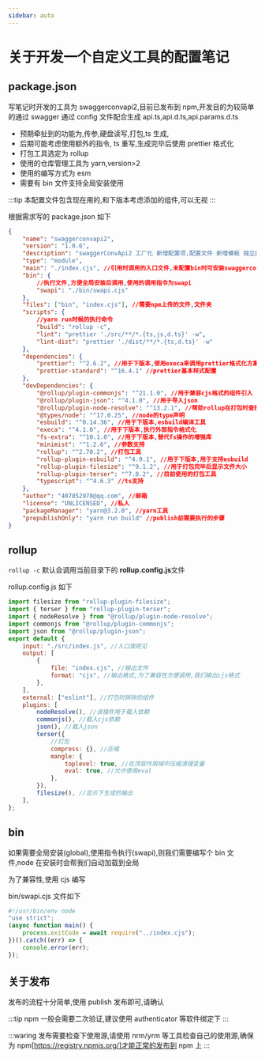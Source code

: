 ```yaml
---
sidebar: auto
---
```


# 关于开发一个自定义工具的配置笔记

## package.json

写笔记时开发的工具为 swaggerconvapi2,目前已发布到 npm,开发目的为较简单的通过 swagger 通过 config 文件配合生成 api.ts,api.d.ts,api.params.d.ts

-   预期牵扯到的功能为,传参,硬盘读写,打包,ts 生成,
-   后期可能考虑使用额外的指令, ts 重写,生成完毕后使用 prettier 格式化
-   打包工具选定为 rollup
-   使用的仓库管理工具为 yarn,version>2
-   使用的编写方式为 esm
-   需要有 bin 文件支持全局安装使用

:::tip
本配置文件包含现在用的,和下版本考虑添加的组件,可以无视
:::

根据需求写的 package.json 如下

```json
{
	"name": "swaggerconvapi2",
	"version": "1.0.6",
	"description": "swaggerConvApi2 工厂化 新增配置项,配置文件 新增模板 独立函数解析封装,非开源项目,请见谅",
	"type": "module",
	"main": "./index.cjs", //引用时调用的入口文件,未配置bin时可安装swaggerconvapi2后npx调用
	"bin": {
		//执行文件,方便全局安装后调用,使用的调用指令为swapi
		"swapi": "./bin/swapi.cjs"
	},
	"files": ["bin", "index.cjs"], //需要npm上传的文件,文件夹
	"scripts": {
		//yarn run时候的执行命令
		"build": "rollup -c",
		"lint": "prettier './src/**/*.{ts,js,d.ts}' -w",
		"lint-dist": "prettier './dist/**/*.{ts,d.ts}' -w"
	},
	"dependencies": {
		"prettier": "^2.6.2", //用于下版本,使用execa来调用prettier格式化方案
		"prettier-standard": "^16.4.1" //prettier基本样式配置
	},
	"devDependencies": {
		"@rollup/plugin-commonjs": "^21.1.0", //用于兼容cjs格式的组件引入
		"@rollup/plugin-json": "^4.1.0", //用于导入json
		"@rollup/plugin-node-resolve": "^13.2.1", //帮助rollup在打包时查找外部模块引入
		"@types/node": "^17.0.25", //node的type声明
		"esbuild": "^0.14.36", //用于下版本,esbuild编译工具
		"execa": "^4.1.0", //用于下版本,执行外部指令格式化
		"fs-extra": "^10.1.0", //用于下版本,替代fs操作的增强库
		"minimist": "^1.2.6", //参数支持
		"rollup": "^2.70.2", //打包工具
		"rollup-plugin-esbuild": "^4.9.1", //用于下版本,用于支持esbuild
		"rollup-plugin-filesize": "^9.1.2", //用于打包完毕后显示文件大小
		"rollup-plugin-terser": "^7.0.2", //目前使用的打包工具
		"typescript": "^4.6.3" //ts支持
	},
	"author": "407852978@qq.com", //邮箱
	"license": "UNLICENSED", //私人
	"packageManager": "yarn@3.2.0", //yarn工具
	"prepublishOnly": "yarn run build" //publish前需要执行的步骤
}
```

## rollup

`rollup -c` 默认会调用当前目录下的 **rollup.config.js**文件

rollup.config.js 如下

```js
import filesize from "rollup-plugin-filesize";
import { terser } from "rollup-plugin-terser";
import { nodeResolve } from "@rollup/plugin-node-resolve";
import commonjs from "@rollup/plugin-commonjs";
import json from "@rollup/plugin-json";
export default {
	input: "./src/index.js", //入口我呢见
	output: [
		{
			file: "index.cjs", //输出文件
			format: "cjs", //输出格式,为了兼容性方便调用,我们输出cjs格式
		},
	],
	external: ["eslint"], //打包时排除的组件
	plugins: [
		nodeResolve(), //该插件用于载入依赖
		commonjs(), //载入cjs依赖
		json(), //载入json
		terser({
			//打包
			compress: {}, //压缩
			mangle: {
				toplevel: true, //在顶层作用域中压缩清理变量
				eval: true, //允许使用eval
			},
		}),
		filesize(), //显示下生成的输出
	],
};
```

## bin

如果需要全局安装(global),使用指令执行(swapi),则我们需要编写个 bin 文件,node 在安装时会帮我们自动加载到全局

为了兼容性,使用 cjs 编写

bin/swapi.cjs 文件如下

```cjs
#!/usr/bin/env node
"use strict";
(async function main() {
	process.exitCode = await require("../index.cjs");
})().catch((err) => {
	console.error(err);
});
```

## 关于发布

发布的流程十分简单,使用 publish 发布即可,请确认

:::tip
npm 一般会需要二次验证,建议使用 authenticator 等软件绑定下
:::

:::waring
发布需要检查下使用源,请使用 nrm/yrm 等工具检查自己的使用源,确保为 npm[https://registry.npmjs.org/]才能正常的发布到 npm 上
:::
